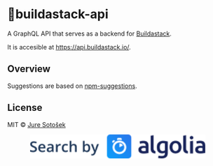 # 🎯buildastack-api

A GraphQL API that serves as a backend for [Buildastack](https://buildastack.io).

It is accesible at https://api.buildastack.io/.

## Overview

Suggestions are based on [npm-suggestions](https://github.com/JureSotosek/npm-suggestions).

## License

MIT © [Jure Sotošek](https://github.com/juresotosek)

<p align="center"><a href="https://www.algolia.com"><img src="media/algolia.svg" width="400" /></a></p>
